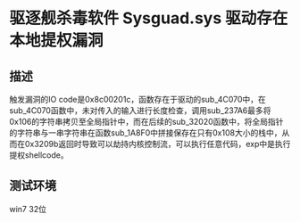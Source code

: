# 驱逐舰杀毒软件 Sysguad.sys 驱动存在本地提权漏洞

## 描述
触发漏洞的IO code是0x8c00201c，函数存在于驱动的sub_4C070中，在sub_4C070函数中，未对传入的输入进行长度检查，调用sub_237A6最多将0x106的字符串拷贝至全局指针中，而在后续的sub_32020函数中，将全局指针的字符串与一串字符串在函数sub_1A8F0中拼接保存在只有0x108大小的栈中，从而在0x3209b返回时导致可以劫持内核控制流，可以执行任意代码，exp中是执行提权shellcode。

## 测试环境
win7 32位
